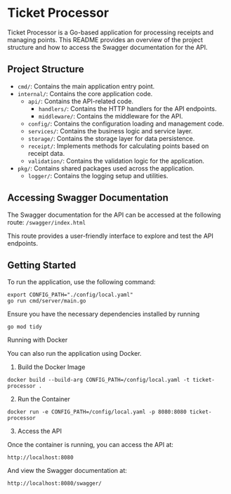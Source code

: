 # Ticket Processor

Ticket Processor is a Go-based application for processing receipts and managing points. This README provides an overview of the project structure and how to access the Swagger documentation for the API.

## Project Structure

- `cmd/`: Contains the main application entry point.
- `internal/`: Contains the core application code.
    - `api/`: Contains the API-related code.
        - `handlers/`: Contains the HTTP handlers for the API endpoints.
        - `middleware/`: Contains the middleware for the API.
    - `config/`: Contains the configuration loading and management code.
    - `services/`: Contains the business logic and service layer.
    - `storage/`: Contains the storage layer for data persistence.
    - `receipt/`: Implements methods for calculating points based on receipt data.
    - `validation/`: Contains the validation logic for the application.
- `pkg/`: Contains shared packages used across the application.
    - `logger/`: Contains the logging setup and utilities.

## Accessing Swagger Documentation

The Swagger documentation for the API can be accessed at the following route:
```/swagger/index.html```

This route provides a user-friendly interface to explore and test the API endpoints.

## Getting Started

To run the application, use the following command:

```
export CONFIG_PATH="./config/local.yaml"
go run cmd/server/main.go
```
Ensure you have the necessary dependencies installed by running
```
go mod tidy
```

Running with Docker

You can also run the application using Docker.

1. Build the Docker Image
```
docker build --build-arg CONFIG_PATH=/config/local.yaml -t ticket-processor .
```
2. Run the Container
```
docker run -e CONFIG_PATH=/config/local.yaml -p 8080:8080 ticket-processor
```
3. Access the API

Once the container is running, you can access the API at:
```
http://localhost:8080
```
And view the Swagger documentation at:
```
http://localhost:8080/swagger/
```

